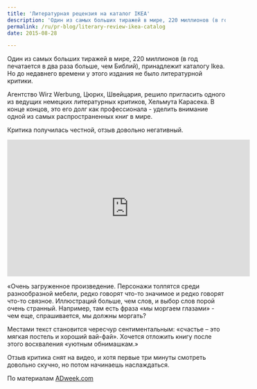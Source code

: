 ```yaml
---
title: 'Литературная рецензия на каталог IKEA'
description: 'Один из самых больших тиражей в мире, 220 миллионов (в год печатается в два раза больше, чем Библий), принадлежит каталогу Ikea. Но до недавнего времени у этого издания не было литературной критики.'
permalink: /ru/pr-blog/literary-review-ikea-catalog
date: 2015-08-28

---
```


Один из самых больших тиражей в мире, 220 миллионов (в год печатается в два раза больше, чем Библий), принадлежит каталогу Ikea. Но до недавнего времени у этого издания не было литературной критики.

Агентство Wirz Werbung, Цюрих, Швейцария, решило пригласить одного из ведущих немецких литературных критиков, Хельмута Карасека. В конце концов, это его долг как профессионала - уделить внимание одной из самых распространенных книг в мире.

Критика получилась честной, отзыв довольно негативный.

<iframe width="560" height="315" src="https://www.youtube.com/embed/8mP0hwWEiko" frameborder="0" allowfullscreen></iframe>

«Очень загруженное произведение. Персонажи толпятся среди разнообразной мебели, редко говорят что-то значимое и редко говорят что-то связное. Иллюстраций больше, чем слов, и выбор слов порой очень странный. Например, там есть фраза «мы моргаем глазами» - чем еще, спрашивается, мы должны моргать?

Местами текст становится чересчур сентиментальным: «счастье – это мягкая постель и хороший вай-фай». Хочется отложить книгу после этого восхваления «уютным обнимашкам.»

Отзыв критика снят на видео, и хотя  первые три минуты смотреть довольно скучно, но потом начинаешь наслаждаться.

По материалам <a href="http://www.adweek.com/news/advertising-branding/ad-day-esteemed-literary-critic-reviews-ikea-catalog-166530">ADweek.com</a>

